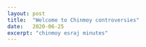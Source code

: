 ```yaml
---
layout: post
title:  "Welcome to Chinmoy controversies"
date:   2020-06-25
excerpt: "chinmoy esraj minutes"
---
```

